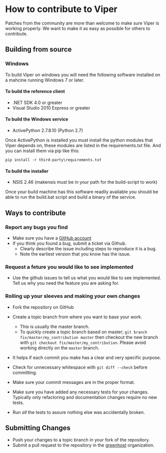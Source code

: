 # How to contribute to Viper

Patches from the community are more than welcome to make sure Viper is working properly. We want to make it as easy as possible for others to contribute.

## Building from source

### Windows
To build Viper on windows you will need the following software installed on a mahcine running Windows 7 or later.

#### To build the reference client
* .NET SDK 4.0 or greater
* Visual Studio 2010 Express or greater

#### To build the Windows service
* ActivePython 2.7.8.10 (Python 2.7)

Once ActivePython is installed you must install the python modules that Viper depends on, these modules are listed in the requirements.txt file. And you can install them via pip like this:

````pip install -r third-party\requirements.txt````

#### To build the installer
* NSIS 2.46 (makensis must be in your path for the build-script to work)

Once your build machine has this software readily available you should be able to run the build.bat script and build a binary of the service.

## Ways to contribute

### Report any bugs you find
* Make sure you have a [GitHub account](https://github.com/signup/free)
* If you think you found a bug, submit a ticket via Github.
  * Clearly describe the issue including steps to reproduce it is a bug.
  * Note the earliest version that you know has the issue.

### Request a feture you would like to see implemented
* Use the github issues to tell us what you would like to see implemented. Tell us why you need the feature you are asking for.

### Rolling up your sleeves and making your own changes

* Fork the repository on GitHub
* Create a topic branch from where you want to base your work.
  * This is usually the master branch.
  * To quickly create a topic branch based on master; `git branch
    fix/master/my_contribution master` then checkout the new branch with `git
    checkout fix/master/my_contribution`.  Please avoid working directly on the
    `master` branch.
* It helps if each commit you make has a clear and very specific purpose.
* Check for unnecessary whitespace with `git diff --check` before committing.
* Make sure your commit messages are in the proper format.


* Make sure you have added any necessary tests for your changes. Typically
  only refactoring and documentation changes require no new tests.
* Run _all_ the tests to assure nothing else was accidentally broken.

## Submitting Changes

* Push your changes to a topic branch in your fork of the repository.
* Submit a pull request to the repository in the [greenhost](https://github.com/greenhost) organization.

